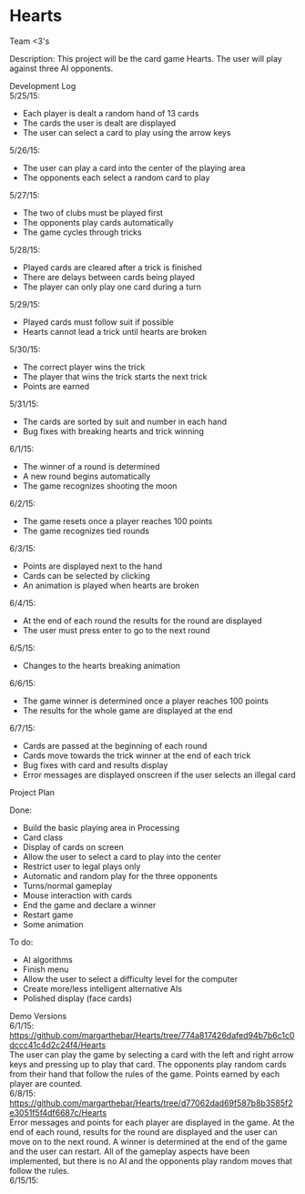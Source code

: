 # Hearts
Team <3's

Description: This project will be the card game Hearts. The user will play against three AI opponents.

Development Log
<br>5/25/15:
 - Each player is dealt a random hand of 13 cards
 - The cards the user is dealt are displayed
 - The user can select a card to play using the arrow keys

5/26/15:
 - The user can play a card into the center of the playing area
 - The opponents each select a random card to play

5/27/15:
 - The two of clubs must be played first
 - The opponents play cards automatically
 - The game cycles through tricks

5/28/15:
 - Played cards are cleared after a trick is finished
 - There are delays between cards being played
 - The player can only play one card during a turn

5/29/15:
 - Played cards must follow suit if possible
 - Hearts cannot lead a trick until hearts are broken

5/30/15:
 - The correct player wins the trick
 - The player that wins the trick starts the next trick
 - Points are earned

5/31/15:
 - The cards are sorted by suit and number in each hand
 - Bug fixes with breaking hearts and trick winning
 
6/1/15:
 - The winner of a round is determined
 - A new round begins automatically
 - The game recognizes shooting the moon

6/2/15:
 - The game resets once a player reaches 100 points
 - The game recognizes tied rounds

6/3/15:
 - Points are displayed next to the hand
 - Cards can be selected by clicking
 - An animation is played when hearts are broken
 
6/4/15:
 - At the end of each round the results for the round are displayed
 - The user must press enter to go to the next round
 
6/5/15:
 - Changes to the hearts breaking animation

6/6/15:
 - The game winner is determined once a player reaches 100 points
 - The results for the whole game are displayed at the end

6/7/15:
 - Cards are passed at the beginning of each round
 - Cards move towards the trick winner at the end of each trick
 - Bug fixes with card and results display
 - Error messages are displayed onscreen if the user selects an illegal card

Project Plan

Done:
 - Build the basic playing area in Processing 
 - Card class
 - Display of cards on screen
 - Allow the user to select a card to play into the center
 - Restrict user to legal plays only
 - Automatic and random play for the three opponents
 - Turns/normal gameplay
 - Mouse interaction with cards
 - End the game and declare a winner
 - Restart game
 - Some animation

To do:
 - AI algorithms
 - Finish menu
 - Allow the user to select a difficulty level for the computer
 - Create more/less intelligent alternative AIs
 - Polished display (face cards)
 
Demo Versions 
<br>6/1/15: https://github.com/margarthebar/Hearts/tree/774a817426dafed94b7b6c1c0dccc41c4d2c24f4/Hearts
<br>The user can play the game by selecting a card with the left and right arrow keys and pressing up to play that card. The opponents play random cards from their hand that follow the rules of the game. Points earned by each player are counted.
<br>6/8/15: https://github.com/margarthebar/Hearts/tree/d77062dad69f587b8b3585f2e3051f5f4df6687c/Hearts
<br>Error messages and points for each player are displayed in the game. At the end of each round, results for the round are displayed and the user can move on to the next round. A winner is determined at the end of the game and the user can restart. All of the gameplay aspects have been implemented, but there is no AI and the opponents play random moves that follow the rules.
<br>6/15/15: 
